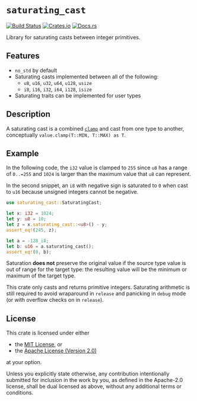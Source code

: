 # `saturating_cast`
[![Build Status](https://github.com/okaneco/saturating_cast/workflows/Rust%20CI/badge.svg)](https://github.com/okaneco/saturating_cast)
[![Crates.io](https://img.shields.io/crates/v/saturating_cast.svg)](https://crates.io/crates/saturating_cast)
[![Docs.rs](https://docs.rs/saturating_cast/badge.svg)](https://docs.rs/saturating_cast)

Library for saturating casts between integer primitives.

## Features

- `no_std` by default
- Saturating casts implemented between all of the following:
  - `u8`, `u16`, `u32`, `u64`, `u128`, `usize`
  - `i8`, `i16`, `i32`, `i64`, `i128`, `isize`
- Saturating traits can be implemented for user types

## Description

A saturating cast is a combined [`clamp`][clamp] and cast from one type to
another, conceptually `value.clamp(T::MIN, T::MAX) as T`.

[clamp]: https://doc.rust-lang.org/stable/std/cmp/trait.Ord.html#method.clamp

## Example

In the following code, the `i32` value is clamped to `255` since `u8` has a
range of `0..=255` and `1024` is larger than the maximum value that `u8` can
represent.

In the second snippet, an `i8` with negative sign is saturated to `0` when cast
to `u16` because unsigned integers cannot be negative.

```rust
use saturating_cast::SaturatingCast;

let x: i32 = 1024;
let y: u8 = 10;
let z = x.saturating_cast::<u8>() - y;
assert_eq!(245, z);

let a = -128_i8;
let b: u16 = a.saturating_cast();
assert_eq!(0, b);
```

Saturation **does not** preserve the original value if the source type value
is out of range for the target type: the resulting value will be the minimum or
maximum of the target type.

This crate only casts and returns primitive integers. Saturating arithmetic is
still required to avoid wraparound in `release` and panicking in `debug` mode
(or with overflow checks on in `release`).

## License
This crate is licensed under either
- the [MIT License](LICENSE-MIT), or
- the [Apache License (Version 2.0)](LICENSE-APACHE)

at your option.

Unless you explicitly state otherwise, any contribution intentionally submitted
for inclusion in the work by you, as defined in the Apache-2.0 license, shall be
dual licensed as above, without any additional terms or conditions.
